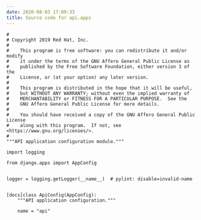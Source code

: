 ```yaml
---
date: 2020-08-03 17:09:33
title: Source code for api.apps
---
```


    #
    # Copyright 2019 Red Hat, Inc.
    #
    #    This program is free software: you can redistribute it and/or modify
    #    it under the terms of the GNU Affero General Public License as
    #    published by the Free Software Foundation, either version 3 of the
    #    License, or (at your option) any later version.
    #
    #    This program is distributed in the hope that it will be useful,
    #    but WITHOUT ANY WARRANTY; without even the implied warranty of
    #    MERCHANTABILITY or FITNESS FOR A PARTICULAR PURPOSE.  See the
    #    GNU Affero General Public License for more details.
    #
    #    You should have received a copy of the GNU Affero General Public License
    #    along with this program.  If not, see <https://www.gnu.org/licenses/>.
    #
    """API application configuration module."""
    
    import logging
    
    from django.apps import AppConfig
    
    
    logger = logging.getLogger(__name__)  # pylint: disable=invalid-name
    
    
    [docs]class ApiConfig(AppConfig):
        """API application configuration."""
    
        name = "api"